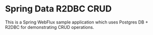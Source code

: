 #  Spring Data R2DBC CRUD

This is a Spring WebFlux sample application which uses Postgres DB + R2DBC for demonstrating CRUD operations.